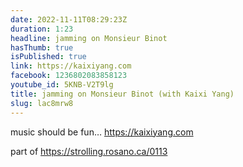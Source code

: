 ```yaml
---
date: 2022-11-11T08:29:23Z
duration: 1:23
headline: jamming on Monsieur Binot
hasThumb: true
isPublished: true
link: https://kaixiyang.com
facebook: 1236802083858123
youtube_id: 5KNB-V2T9lg
title: jamming on Monsieur Binot (with Kaixi Yang)
slug: lac8mrw8
---
```

music should be fun… https://kaixiyang.com

part of https://strolling.rosano.ca/0113
